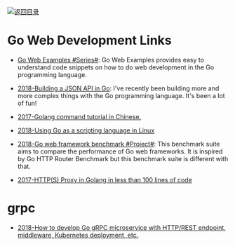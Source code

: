 [![返回目录](https://user-images.githubusercontent.com/5803001/38079637-ff0abcf0-3371-11e8-9b76-ad651620afc7.jpg)](https://github.com/wxyyxc1992/Awesome-Links)

# Go Web Development Links

- [Go Web Examples #Series#](https://gowebexamples.github.io/): Go Web Examples provides easy to understand code snippets on how to do web development in the Go programming language.

- [2018-Building a JSON API in Go](https://parg.co/U1h): I've recently been building more and more complex things with the Go programming language. It's been a lot of fun!

- [2017-Golang command tutorial in Chinese.](https://github.com/hyper0x/go_command_tutorial)

- [2018-Using Go as a scripting language in Linux](https://blog.cloudflare.com/using-go-as-a-scripting-language-in-linux/)

- [2018-Go web framework benchmark #Project#](https://github.com/smallnest/go-web-framework-benchmark): This benchmark suite aims to compare the performance of Go web frameworks. It is inspired by Go HTTP Router Benchmark but this benchmark suite is different with that.

- [2017-HTTP(S) Proxy in Golang in less than 100 lines of code](https://medium.com/@mlowicki/http-s-proxy-in-golang-in-less-than-100-lines-of-code-6a51c2f2c38c)

# grpc

- [2018-How to develop Go gRPC microservice with HTTP/REST endpoint, middleware, Kubernetes deployment, etc.](https://medium.com/@amsokol.com/tutorial-how-to-develop-go-grpc-microservice-with-http-rest-endpoint-middleware-kubernetes-daebb36a97e9)
